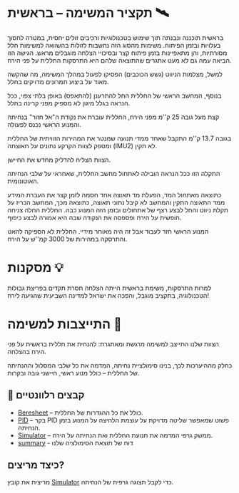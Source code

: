 # תקציר המשימה – בראשית 🛰️
בראשית תוכננה ונבנתה תוך שימוש בטכנולוגיות ורכיבים זולים יחסית, במטרה לחסוך בעלויות ובזמן הפיתוח. משימות מהסוג הזה נחשבות לזולות בהשוואה למשימות חלל מסורתיות, והן מתאפיינות בזמן פיתוח קצר ובסיכויי הצלחה מוגבלים מראש. הגישה הזו הביאה עמה גם לא מעט אתגרים שהתוצאה שלהם היא התרסקות החללית על פני הירח.

למשל, מצלמות הניווט (גשש הכוכבים) הפסיקו לפעול במהלך המשימה, מה שהקשה מאוד על ביצוע תמרונים מדויקים בחלל.

בנוסף, המחשב הראשי של החללית החל להתרענן (להתאפס) באופן בלתי צפוי, ככל הנראה בגלל מיגון לא מספיק מפני קרינה בחלל.

קצת מעל גובה 25 ק''מ מפני הירח, החללית עוברת את נקודת ה"אל חזור" בנחיתה והמנוע הראשי נכנס לפעולה.

בגובה 13.7 ק''מ התקבל שאחד ממדי תנועה שמנטר את המהירות הזוויתית של החללית ומספק לצוות הקרקע נתונים על תאוצתה (IMU2) לא תקין.

הצוות הצליח להדליק מחדש את החיישן.

התקלה הזו ככל הנראה הובילה לאתחול מחשב החללית, שאחראי על שלבי הנחיתה האוטונומית.

כתוצאה מאתחול המד, הפעלת מד תאוצה אחד חסמה לזמן קצר את העברת המידע ממד התאוצה התקין והמחשב לא קיבל נתוני תאוצה, כתוצאה מכך, המחשב הכריז על תקלת ניווט והחל לבצע רצף של אתחולים  ובזמן הזה המנוע כבה. החללית החלה צניחה חופשית על הירח ופספסה את הנקודה שבה היא אמורה לבצע כיפוף.

המנוע הראשי חזר לעבוד אבל זה היה מאוחר מידיי. החללית לא הספיקה להאט והתרסקה במהירות של 3000 קמ''ש על הירח.

# מסקנות 💡
למרות התרסקות, משימת בראשית הייתה הצלחה חסרת תקדים בפריצת גבולות הטכנולוגיה, בתקציב מוגבל, והפכה את ישראל למדינה השביעית שהגיעה לירח!

# התייצבות למשימה 🚀
הצוות שלנו התייצב למשימה מרגשת ומאתגרת: להנחית את חללית בראשית על פני הירח בהצלחה.

כחלק מההיערכות לכך, בנינו סימולציית נחיתה, המדמה את כל שלבי המסלול וההנחיתה של החללית – כולל מנוע ראשי, חיישני גובה ובקרות.

## 📁 קבצים רלוונטיים
- [Beresheet](https://github.com/erikidelchik/beresheet1/blob/master/src/Beresheet_101.java) – כולל את כל ההגדרות של החללית.
- [PID](https://github.com/erikidelchik/beresheet1/blob/master/src/PID.java) – בקר PID פשוט שמאפשר שליטה מדויקת על עוצמת הלחיצה על המנוע בזמן הנחיתה.
- [Simulator](https://github.com/erikidelchik/beresheet1/blob/master/src/Simulator.java) – ממשק גרפי המדמה את תנועת החללית ואת הנחיתה על הירח.
- [summary](https://github.com/erikidelchik/beresheet1/blob/master/Summary-report.txt) - דוח של תוצאת הסימולציה שלנו

## כיצד מריצים?
מריצית את קובץ [Simulator](https://github.com/erikidelchik/beresheet1/blob/master/src/Simulator.java) כדי לקבל תצוגה גרפית של הנחיתה.
